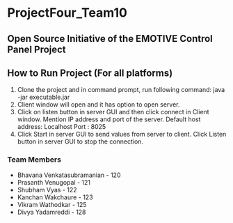 # ProjectFour_Team10

## Open Source Initiative of the EMOTIVE Control Panel Project

## How to Run Project (For all platforms)
1. Clone the project and in command prompt, run following command:
   java -jar executable.jar 
2. Client window will open and it has option to open server.
3. Click on listen button in server GUI and then click connect in Client window.
   Mention IP address and port of the server.
   Default host address: Localhost 
   Port : 8025
4. Click Start in server GUI to send values from server to client.
   Click Listen button in server GUI to stop the connection.
 
### Team Members

* Bhavana Venkatasubramanian - 120
* Prasanth Venugopal - 121
* Shubham Vyas - 122
* Kanchan Wakchaure - 123
* Vikram Wathodkar - 125
* Divya Yadamreddi - 128
